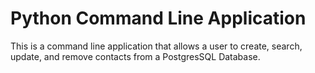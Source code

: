 # Python Command Line Application
This is a command line application that allows a user to create, search, update, and remove contacts from a PostgresSQL Database.
